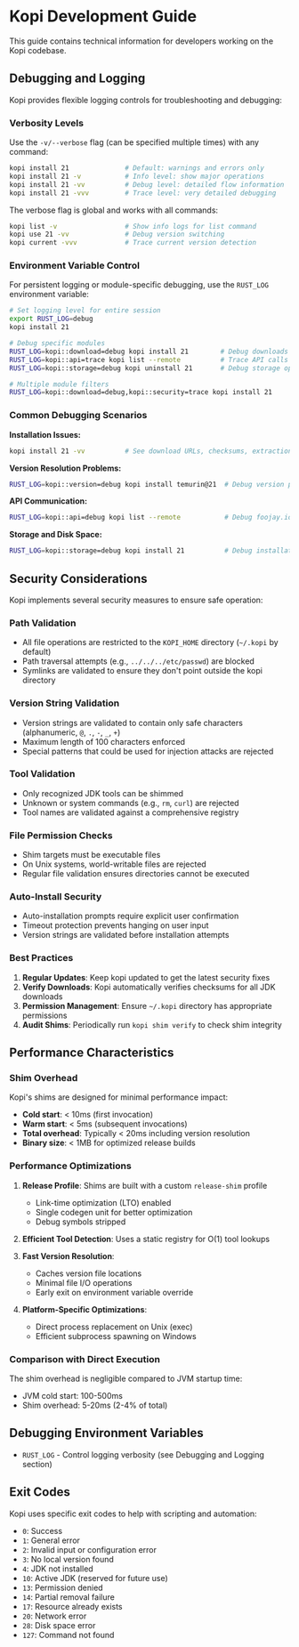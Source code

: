 # Kopi Development Guide

This guide contains technical information for developers working on the Kopi codebase.

## Debugging and Logging

Kopi provides flexible logging controls for troubleshooting and debugging:

### Verbosity Levels

Use the `-v/--verbose` flag (can be specified multiple times) with any command:

```bash
kopi install 21              # Default: warnings and errors only
kopi install 21 -v           # Info level: show major operations
kopi install 21 -vv          # Debug level: detailed flow information
kopi install 21 -vvv         # Trace level: very detailed debugging
```

The verbose flag is global and works with all commands:

```bash
kopi list -v                 # Show info logs for list command
kopi use 21 -vv              # Debug version switching
kopi current -vvv            # Trace current version detection
```

### Environment Variable Control

For persistent logging or module-specific debugging, use the `RUST_LOG` environment variable:

```bash
# Set logging level for entire session
export RUST_LOG=debug
kopi install 21

# Debug specific modules
RUST_LOG=kopi::download=debug kopi install 21        # Debug downloads only
RUST_LOG=kopi::api=trace kopi list --remote          # Trace API calls
RUST_LOG=kopi::storage=debug kopi uninstall 21       # Debug storage operations

# Multiple module filters
RUST_LOG=kopi::download=debug,kopi::security=trace kopi install 21
```

### Common Debugging Scenarios

**Installation Issues:**

```bash
kopi install 21 -vv          # See download URLs, checksums, extraction paths
```

**Version Resolution Problems:**

```bash
RUST_LOG=kopi::version=debug kopi install temurin@21  # Debug version parsing
```

**API Communication:**

```bash
RUST_LOG=kopi::api=debug kopi list --remote           # Debug foojay.io API calls
```

**Storage and Disk Space:**

```bash
RUST_LOG=kopi::storage=debug kopi install 21          # Debug installation paths
```

## Security Considerations

Kopi implements several security measures to ensure safe operation:

### Path Validation

- All file operations are restricted to the `KOPI_HOME` directory (`~/.kopi` by default)
- Path traversal attempts (e.g., `../../../etc/passwd`) are blocked
- Symlinks are validated to ensure they don't point outside the kopi directory

### Version String Validation

- Version strings are validated to contain only safe characters (alphanumeric, `@`, `.`, `-`, `_`, `+`)
- Maximum length of 100 characters enforced
- Special patterns that could be used for injection attacks are rejected

### Tool Validation

- Only recognized JDK tools can be shimmed
- Unknown or system commands (e.g., `rm`, `curl`) are rejected
- Tool names are validated against a comprehensive registry

### File Permission Checks

- Shim targets must be executable files
- On Unix systems, world-writable files are rejected
- Regular file validation ensures directories cannot be executed

### Auto-Install Security

- Auto-installation prompts require explicit user confirmation
- Timeout protection prevents hanging on user input
- Version strings are validated before installation attempts

### Best Practices

1. **Regular Updates**: Keep kopi updated to get the latest security fixes
2. **Verify Downloads**: Kopi automatically verifies checksums for all JDK downloads
3. **Permission Management**: Ensure `~/.kopi` directory has appropriate permissions
4. **Audit Shims**: Periodically run `kopi shim verify` to check shim integrity

## Performance Characteristics

### Shim Overhead

Kopi's shims are designed for minimal performance impact:

- **Cold start**: < 10ms (first invocation)
- **Warm start**: < 5ms (subsequent invocations)
- **Total overhead**: Typically < 20ms including version resolution
- **Binary size**: < 1MB for optimized release builds

### Performance Optimizations

1. **Release Profile**: Shims are built with a custom `release-shim` profile
   - Link-time optimization (LTO) enabled
   - Single codegen unit for better optimization
   - Debug symbols stripped

2. **Efficient Tool Detection**: Uses a static registry for O(1) tool lookups

3. **Fast Version Resolution**:
   - Caches version file locations
   - Minimal file I/O operations
   - Early exit on environment variable override

4. **Platform-Specific Optimizations**:
   - Direct process replacement on Unix (exec)
   - Efficient subprocess spawning on Windows

### Comparison with Direct Execution

The shim overhead is negligible compared to JVM startup time:

- JVM cold start: 100-500ms
- Shim overhead: 5-20ms (2-4% of total)

## Debugging Environment Variables

- `RUST_LOG` - Control logging verbosity (see Debugging and Logging section)

## Exit Codes

Kopi uses specific exit codes to help with scripting and automation:

- `0`: Success
- `1`: General error
- `2`: Invalid input or configuration error
- `3`: No local version found
- `4`: JDK not installed
- `10`: Active JDK (reserved for future use)
- `13`: Permission denied
- `14`: Partial removal failure
- `17`: Resource already exists
- `20`: Network error
- `28`: Disk space error
- `127`: Command not found
